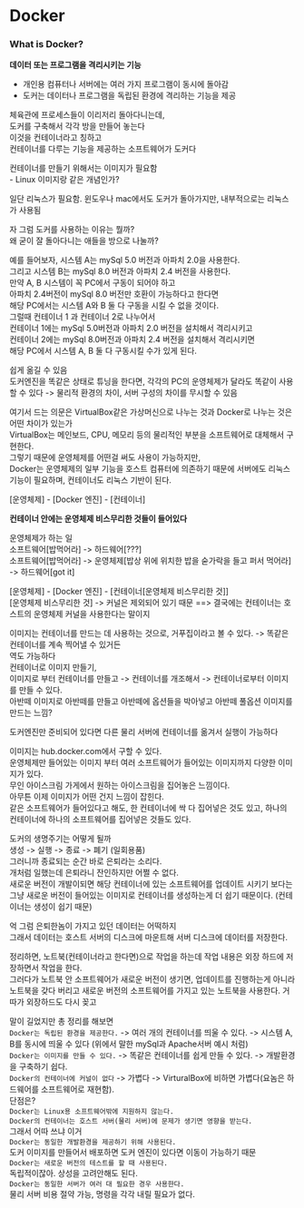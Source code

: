 # Docker

### What is Docker?
__데이터 또는 프로그램을 격리시키는 기능__
- 개인용 컴퓨터나 서버에는 여러 가지 프로그램이 동시에 돌아감 
- 도커는 데이터나 프로그램을 독립된 환경에 격리하는 기능을 제공

체육관에 프로세스들이 이리저리 돌아다니는데,          
도커를 구축해서 각각 방을 만들어 놓는다          
이것을 컨테이너라고 칭하고          
컨테이너를 다루는 기능을 제공하는 소프트웨어가 도커다          

컨테이너를 만들기 위해서는 이미지가 필요함          
    - Linux 이미지랑 같은 개념인가?

일단 리눅스가 필요함. 윈도우나 mac에서도 도커가 돌아가지만, 내부적으로는 리눅스가 사용됨          
          
자 그럼 도커를 사용하는 이유는 뭘까?          
왜 굳이 잘 돌아다니는 애들을 방으로 나눌까?          
          
예를 들어보자, 시스템 A는 mySql 5.0 버전과 아파치 2.0을 사용한다.          
그리고 시스템 B는 mySql 8.0 버전과 아파치 2.4 버전을 사용한다.          
만약 A, B 시스템이 꼭 PC에서 구동이 되어야 하고           
아파치 2.4버전이 mySql 8.0 버전만 호환이 가능하다고 한다면          
해당 PC에서는 시스템 A와 B 둘 다 구동을 시킬 수 없을 것이다.          
그럴때 컨테이너 1 과 컨테이너 2로 나누어서          
컨테이너 1에는 mySql 5.0버전과 아파치 2.0 버전을 설치해서 격리시키고          
컨테이너 2에는 mySql 8.0버전과 아파치 2.4 버전을 설치해서 격리시키면          
해당 PC에서 시스템 A, B 둘 다 구동시킬 수가 있게 된다.          
          
쉽게 옮길 수 있음          
    도커엔진을 똑같은 상태로 튜닝을 한다면, 각각의 PC의 운영체제가 달라도 똑같이 사용할 수 있다 -> 물리적 환경의 차이, 서버 구성의 차이를 무시할 수 있음          

          
여기서 드는 의문은 VirtualBox같은 가상머신으로 나누는 것과 Docker로 나누는 것은 어떤 차이가 있는가          
VirtualBox는 메인보드, CPU, 메모리 등의 물리적인 부분을 소프트웨어로 대체해서 구현한다.          
그렇기 때문에 운영체제를 어떤걸 써도 사용이 가능하지만,          
Docker는 운영체제의 일부 기능을 호스트 컴퓨터에 의존하기 때문에 서버에도 리눅스 기능이 필요하며, 컨테이너도 리눅스 기반이 된다.          
          
[운영체제] - [Docker 엔진]  - [컨테이너]          
          
__컨테이너 안에는 운영체제 비스무리한 것들이 들어있다__          
          

운영체제가 하는 일          
소프트웨어[밥먹어라] -> 하드웨어[???]          
소프트웨어[밥먹어라] -> 운영체제[밥상 위에 위치한 밥을 숟가락을 들고 퍼서 먹어라] -> 하드웨어[got it]          
          
[운영체제] - [Docker 엔진]  - [컨테이너[운영체제 비스무리한 것]]          
[운영체제 비스무리한 것] -> 커널은 제외되어 있기 때문 ==> 결국에는 컨테이너는 호스트의 운영체제 커널을 사용한다는 말이지          
          
이미지는 컨테이너를 만드는 데 사용하는 것으로, 거푸집이라고 볼 수 있다. -> 똑같은 컨테이너를 계속 찍어낼 수 있거든          
역도 가능하다          
컨테이너로 이미지 만들기,          
이미지로 부터 컨테이너를 만들고 -> 컨테이너를 개조해서 -> 컨테이너로부터 이미지를 만들 수 있다.          
아반떼 이미지로 아반떼를 만들고 아반떼에 옵션들을 박아넣고 아반떼 풀옵션 이미지를 만드는 느낌?          
          
도커엔진만 준비되어 있다면 다른 물리 서버에 컨테이너를 옮겨서 실행이 가능하다          
          
이미지는 hub.docker.com에서 구할 수 있다.          
운영체제만 들어있는 이미지 부터 여러 소프트웨어가 들어있는 이미지까지 다양한 이미지가 있다.          
무인 아이스크림 가게에서 원하는 아이스크림을 집어놓은 느낌이다.          
아무튼 이제 이미지가 어떤 건지 느낌이 잡힌다.          
같은 소프트웨어가 들어있다고 해도, 한 컨테이너에 싹 다 집어넣은 것도 있고, 하나의 컨테이너에 하나의 소프트웨어를 집어넣은 것들도 있다.          
          
도커의 생명주기는 어떻게 될까          
생성 -> 실행 -> 종료 -> 폐기 (일회용품)          
그러니까 종료되는 순간 바로 은퇴라는 소리다.          
개처럼 일했는데 은퇴라니 잔인하지만 어쩔 수 없다.          
새로운 버전이 개발이되면 해당 컨테이너에 있는 소프트웨어를 업데이트 시키기 보다는          
그냥 새로운 버전이 들어있는 이미지로 컨테이너를 생성하는게 더 쉽기 때문이다. (컨테이너는 생성이 쉽기 때문)          
          
억 그럼 은퇴한놈이 가지고 있던 데이터는 어떡하지          
그래서 데이터는 호스트 서버의 디스크에 마운트해 서버 디스크에 데이터를 저장한다.          
          
정리하면, 노트북(컨테이너라고 한다면)으로 작업을 하는데 작업 내용은 외장 하드에 저장하면서 작업을 한다.          
그러다가 노트북 안 소프트웨어가 새로운 버전이 생기면, 업데이트를 진행하는게 아니라          
노트북을 갖다 버리고 새로운 버전의 소프트웨어를 가지고 있는 노트북을 사용한다. 거따가 외장하드도 다시 꽂고          
          
          
말이 길었지만 총 정리를 해보면          
`Docker는 독립된 환경을 제공한다.` -> 여러 개의 컨테이너를 띄울 수 있다. -> 시스템 A, B를 동시에 띄울 수 있다 (위에서 말한 mySql과 Apache서버 예시 처럼)          
`Docker는 이미지를 만들 수 있다.` -> 똑같은 컨테이너를 쉽게 만들 수 있다. -> 개발환경을 구축하기 쉽다.          
`Docker의 컨테이너에 커널이 없다` -> 가볍다 -> VirturalBox에 비하면 가볍다(요놈은 하드웨어를 소프트웨어로 재현함).          
단점은?          
`Docker는 Linux용 소프트웨어밖에 지원하지 않는다.`          
`Docker의 컨테이너는 호스트 서버(물리 서버)에 문제가 생기면 영향을 받는다.`             
그래서 어따 쓰냐 이거          
`Docker는 동일한 개발환경을 제공하기 위해 사용된다. `         
도커 이미지를 만들어서 배포하면 도커 엔진이 있다면 이동이 가능하기 때문          
`Docker는 새로운 버전의 테스트를 할 때 사용된다.`          
독립적이잖아. 상성을 고려안해도 된다.          
`Docker는 동일한 서버가 여러 대 필요한 경우 사용한다.`          
물리 서버 비용 절약 가능, 명령을 각각 내릴 필요가 없다.          
          